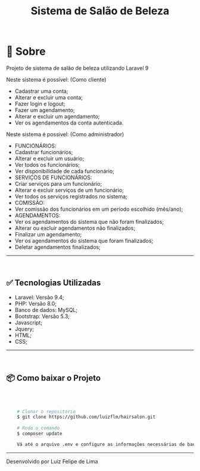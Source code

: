 <h1 align='center' > Sistema de Salão de Beleza </h1> 

<br>

# 📃 Sobre

Projeto de sistema de salão de beleza utilizando Laravel 9

Neste sistema é possível: (Como cliente)
- Cadastrar uma conta;
- Alterar e excluir uma conta;
- Fazer login e logout;
- Fazer um agendamento;
- Alterar e excluir um agendamento;
- Ver os agendamentos da conta autenticada.

Neste sistema é possivel: (Como administrador)
- FUNCIONÁRIOS:
- Cadastrar funcionários;
- Alterar e excluir um usuário;
- Ver todos os funcionários;
- Ver disponibilidade de cada funcionário;
- SERVIÇOS DE FUNCIONÁRIOS:
- Criar serviços para um funcionário;
- Alterar e excluir serviços de um funcionário;
- Ver todos os serviços registrados no sistema;
- COMISSÃO:
- Ver comissão dos funcionários em um período escolhido (mês/ano);
- AGENDAMENTOS:
- Ver os agendamentos do sistema que não foram finalizados;
- Alterar ou excluir agendamentos não finalizados;
- Finalizar um agendamento;
- Ver os agendamentos do sistema que foram finalizados;
- Deletar agendamentos finalizados;

***
<br>

## ✅ Tecnologias Utilizadas

- Laravel: Versão 9.4;
- PHP: Versão 8.0;
- Banco de dados: MySQL;
- Bootstrap: Versão 5.3;
- Javascript;
- Jquery;
- HTML;
- CSS;

***
<br>

## 📦 Como baixar o Projeto

<br>

```bash

    # Clonar o repositório
    $ git clone https://github.com/luizflm/hairsalon.git
    
    # Rode o comando
    $ composer update 

    Vá até o arquivo .env e configure as informações necessárias de banco de dados e rode o comando "php artisan migrate" no terminal
```
---
Desenvolvido por Luiz Felipe de Lima
